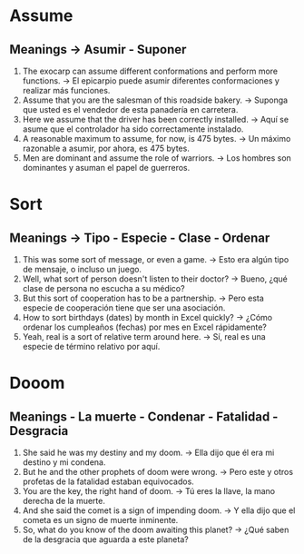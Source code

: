 # Assume  

## Meanings -> Asumir - Suponer  

1. The exocarp can assume different conformations and perform more functions. -> El epicarpio puede asumir diferentes conformaciones y realizar más funciones.
2. Assume that you are the salesman of this roadside bakery. -> Suponga que usted es el vendedor de esta panadería en carretera.
3. Here we assume that the driver has been correctly installed. -> Aquí se asume que el controlador ha sido correctamente instalado.
4. A reasonable maximum to assume, for now, is 475 bytes. -> Un máximo razonable a asumir, por ahora, es 475 bytes.
5. Men are dominant and assume the role of warriors. -> Los hombres son dominantes y asuman el papel de guerreros.

# Sort  

## Meanings -> Tipo - Especie - Clase - Ordenar  

1. This was some sort of message, or even a game. -> Esto era algún tipo de mensaje, o incluso un juego.
2. Well, what sort of person doesn't listen to their doctor? -> Bueno, ¿qué clase de persona no escucha a su médico?
3. But this sort of cooperation has to be a partnership. -> Pero esta especie de cooperación tiene que ser una asociación.
4. How to sort birthdays (dates) by month in Excel quickly? -> ¿Cómo ordenar los cumpleaños (fechas) por mes en Excel rápidamente?
5.  Yeah, real is a sort of relative term around here. -> Sí, real es una especie de término relativo por aquí.

# Dooom  

## Meanings - La muerte - Condenar - Fatalidad - Desgracia

1. She said he was my destiny and my doom. -> Ella dijo que él era mi destino y mi condena.
2. But he and the other prophets of doom were wrong. -> Pero este y otros profetas de la fatalidad estaban equivocados.
3. You are the key, the right hand of doom. -> Tú eres la llave, la mano derecha de la muerte.
4. And she said the comet is a sign of impending doom. -> Y ella dijo que el cometa es un signo de muerte inminente.
5. So, what do you know of the doom awaiting this planet? -> ¿Qué saben de la desgracia que aguarda a este planeta?
